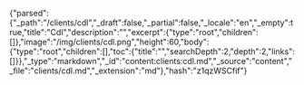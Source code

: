 {"parsed":{"_path":"/clients/cdl","_draft":false,"_partial":false,"_locale":"en","_empty":true,"title":"Cdl","description":"","excerpt":{"type":"root","children":[]},"image":"/img/clients/cdl.png","height":60,"body":{"type":"root","children":[],"toc":{"title":"","searchDepth":2,"depth":2,"links":[]}},"_type":"markdown","_id":"content:clients:cdl.md","_source":"content","_file":"clients/cdl.md","_extension":"md"},"hash":"z1qzWSCfif"}